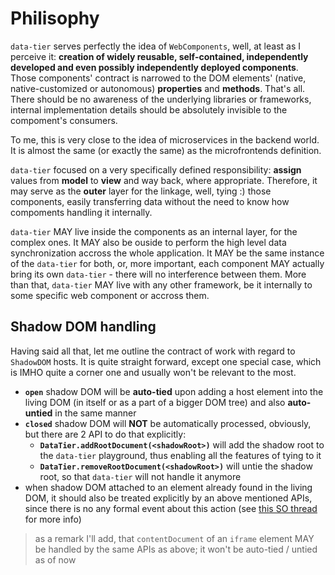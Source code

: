 # Philisophy

`data-tier` serves perfectly the idea of `WebComponents`, well, at least as I perceive it: __creation of widely reusable, self-contained, independently developed and even possibly independently deployed components__. Those components' contract is narrowed to the DOM elements' (native, native-customized or autonomous) __properties__ and __methods__. That's all. There should be no awareness of the underlying libraries or frameworks, internal implementation details should be absolutely invisible to the compoment's consumers.

To me, this is very close to the idea of microservices in the backend world. It is almost the same (or exactly the same) as the microfrontends definition.

`data-tier` focused on a very specifically defined responsibility: __assign__ values from __model__ to __view__ and way back, where appropriate.
Therefore, it may serve as the __outer__ layer for the linkage, well, tying :) those components, easily transferring data without the need to know how compoments handling it internally.

`data-tier` MAY live inside the components as an internal layer, for the complex ones.
It MAY also be ouside to perform the high level data synchronization accross the whole application.
It MAY be the same instance of the `data-tier` for both, or, more important, each component MAY actually bring its own `data-tier` - there will no interference between them.
More than that, `data-tier` MAY live with any other framework, be it internally to some specific web component or accross them.

## Shadow DOM handling

Having said all that, let me outline the contract of work with regard to `ShadowDOM` hosts.
It is quite straight forward, except one special case, which is IMHO quite a corner one and usually won't be relevant to the most.

- __`open`__ shadow DOM will be __auto-tied__ upon adding a host element into the living DOM (in itself or as a part of a bigger DOM tree) and also __auto-untied__ in the same manner
- __`closed`__ shadow DOM will __NOT__ be automatically processed, obviously, but there are 2 API to do that explicitly:
  - __`DataTier.addRootDocument(<shadowRoot>)`__ will add the shadow root to the `data-tier` playground, thus enabling all the features of tying to it
  - __`DataTier.removeRootDocument(<shadowRoot>)`__ will untie the shadow root, so that `data-tier` will not handle it anymore
- when shadow DOM attached to an element already found in the living DOM, it should also be treated explicitly by an above mentioned APIs, since there is no any formal event about this action (see [this SO thread](https://stackoverflow.com/questions/43217178/detect-attachshadow-event) for more info)

> as a remark I'll add, that `contentDocument` of an `iframe` element MAY be handled by the same APIs as above; it won't be auto-tied / untied as of now